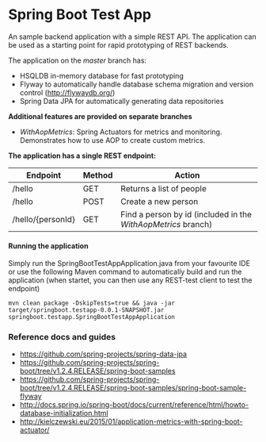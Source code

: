 # Spring Boot Test App
An sample backend application with a simple REST API. The application can be used as a starting point for 
rapid prototyping of REST backends.

The application on the *master* branch has:
- HSQLDB in-memory database for fast prototyping
- Flyway to automatically handle database schema migration and version control (http://flywaydb.org/)
- Spring Data JPA for automatically generating data repositories

**Additional features are provided on separate branches**

- *WithAopMetrics*: Spring Actuators for metrics and monitoring. Demonstrates how to use AOP to create custom metrics.

**The application has a single REST endpoint:**

Endpoint | Method | Action 
-------- | ------ | ------
/hello | GET | Returns a list of people
/hello | POST | Create a new person
/hello/{personId} | GET | Find a person by id (included in the *WithAopMetrics* branch)

#### Running the application

Simply run the SpringBootTestAppApplication.java from your favourite IDE or use the following Maven command to automatically build 
and run the application (when startet, you can then use any REST-test client to test the endpoint)

```shell
mvn clean package -DskipTests=true && java -jar target/springboot.testapp-0.0.1-SNAPSHOT.jar springboot.testapp.SpringBootTestAppApplication
```

### Reference docs and guides
- https://github.com/spring-projects/spring-data-jpa
- https://github.com/spring-projects/spring-boot/tree/v1.2.4.RELEASE/spring-boot-samples
- https://github.com/spring-projects/spring-boot/tree/v1.2.4.RELEASE/spring-boot-samples/spring-boot-sample-flyway
- http://docs.spring.io/spring-boot/docs/current/reference/html/howto-database-initialization.html
- http://kielczewski.eu/2015/01/application-metrics-with-spring-boot-actuator/